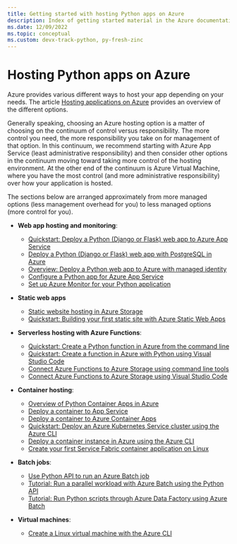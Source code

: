 ```yaml
---
title: Getting started with hosting Python apps on Azure
description: Index of getting started material in the Azure documentation for hosting Python app code.
ms.date: 12/09/2022
ms.topic: conceptual
ms.custom: devx-track-python, py-fresh-zinc
---
```


# Hosting Python apps on Azure

Azure provides various different ways to host your app depending on your needs. The article [Hosting applications on Azure](../intro/hosting-apps-on-azure.md) provides an overview of the different options. 

Generally speaking, choosing an Azure hosting option is a matter of choosing on the continuum of control versus responsibility. The more control you need, the more responsibility you take on for management of that option. In this continuum, we recommend starting with Azure App Service (least administrative responsibility) and then consider other options in the continuum moving toward taking more control of the hosting environment. At the other end of the continuum is Azure Virtual Machine, where you have the most control (and more administrative responsibility) over how your application is hosted.

The sections below are arranged approximately from more managed options (less management overhead for you) to less managed options (more control for you).

- **Web app hosting and monitoring**:
  - [Quickstart: Deploy a Python (Django or Flask) web app to Azure App Service](/azure/app-service/quickstart-python?toc=/azure/developer/python/toc.json&bc=/azure/developer/breadcrumb/toc.json)
  - [Deploy a Python (Django or Flask) web app with PostgreSQL in Azure](/azure/app-service/tutorial-python-postgresql-app?toc=/azure/developer/python/toc.json&bc=/azure/developer/breadcrumb/toc.json)
  - [Overview: Deploy a Python web app to Azure with managed identity](./tutorial-python-managed-identity-01.md)
  - [Configure a Python app for Azure App Service](/azure/app-service/configure-language-python)
  - [Set up Azure Monitor for your Python application](/azure/azure-monitor/app/opencensus-python)

- **Static web apps**
  - [Static website hosting in Azure Storage](/azure/storage/blobs/storage-blob-static-website?toc=/azure/developer/python/toc.json&bc=/azure/developer/breadcrumb/toc.json)
  - [Quickstart: Building your first static site with Azure Static Web Apps](/azure/static-web-apps/getting-started?toc=/azure/developer/python/toc.json&bc=/azure/developer/breadcrumb/toc.json)

- **Serverless hosting with Azure Functions**:
  - [Quickstart: Create a Python function in Azure from the command line](/azure/azure-functions/create-first-function-cli-python)
  - [Quickstart: Create a function in Azure with Python using Visual Studio Code](/azure/azure-functions/create-first-function-vs-code-python)
  - [Connect Azure Functions to Azure Storage using command line tools](/azure/azure-functions/functions-add-output-binding-storage-queue-cli?tabs=bash%2Cbrowser&pivots=programming-language-python)
  - [Connect Azure Functions to Azure Storage using Visual Studio Code](/azure/azure-functions/functions-add-output-binding-storage-queue-vs-code?pivots=programming-language-python)
  
- **Container hosting**:
  - [Overview of Python Container Apps in Azure](./containers-in-azure-overview-python.md)
  - [Deploy a container to App Service](./tutorial-containerize-deploy-python-web-app-azure-01.md)
  - [Deploy a container to Azure Container Apps](./tutorial-deploy-python-web-app-azure-container-apps-01.md)
  - [Quickstart: Deploy an Azure Kubernetes Service cluster using the Azure CLI](/azure/aks/learn/quick-kubernetes-deploy-cli?toc=/azure/developer/python/toc.json&bc=/azure/developer/python/breadcrumb/toc.json)
  - [Deploy a container instance in Azure using the Azure CLI](/azure/container-instances/container-instances-quickstart)
  - [Create your first Service Fabric container application on Linux](/azure/service-fabric/service-fabric-get-started-containers-linux)

- **Batch jobs**:
  - [Use Python API to run an Azure Batch job](/azure/batch/quick-run-python)
  - [Tutorial: Run a parallel workload with Azure Batch using the Python API](/azure/batch/tutorial-parallel-python)
  - [Tutorial: Run Python scripts through Azure Data Factory using Azure Batch](/azure/batch/tutorial-run-python-batch-azure-data-factory)

- **Virtual machines**:
  - [Create a Linux virtual machine with the Azure CLI](/azure/virtual-machines/linux/quick-create-cli)
